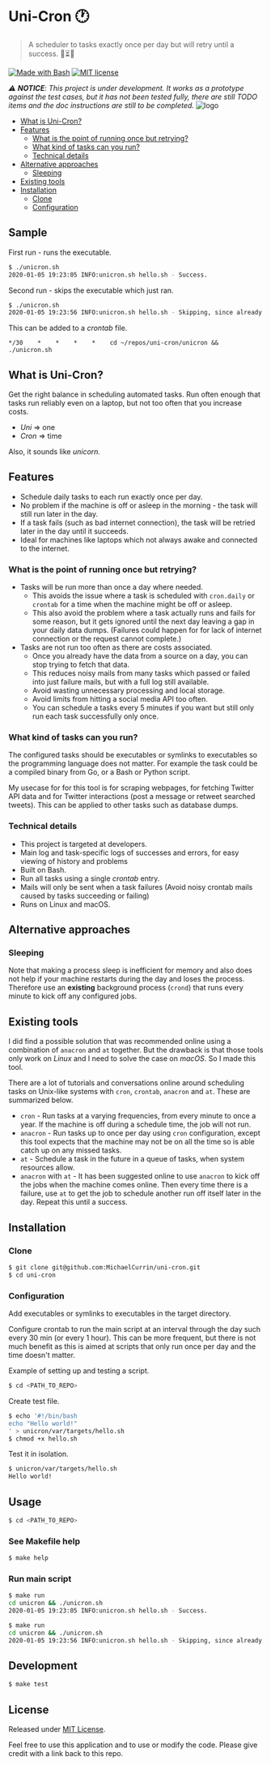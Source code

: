 # Uni-Cron :clock1:
> A scheduler to tasks exactly once per day but will retry until a success. :repeat_one::hourglass_flowing_sand::unicorn:

[![Made with Bash](https://img.shields.io/badge/Made%20with-Bash-blue.svg)](https://www.gnu.org/software/bash/)
[![MIT license](https://img.shields.io/badge/License-MIT-blue.svg)](https://github.com/MichaelCurrin/py-project-template/blob/master/LICENSE)

_:warning: **NOTICE**: This project is under development. It works as a prototype against the test cases, but it has not been tested fully, there are still TODO items and the doc instructions are still to be completed._
![logo](logo.png)

- [What is Uni-Cron?](#what-is-uni-cron)
- [Features](#features)
    - [What is the point of running once but retrying?](#what-is-the-point-of-running-once-but-retrying)
    - [What kind of tasks can you run?](#what-kind-of-tasks-can-you-run)
    - [Technical details](#technical-details)
- [Alternative approaches](#alternative-approaches)
    - [Sleeping](#sleeping)
- [Existing tools](#existing-tools)
- [Installation](#installation)
    - [Clone](#clone)
    - [Configuration](#configuration)

## Sample

First run - runs the executable.

```bash
$ ./unicron.sh
2020-01-05 19:23:05 INFO:unicron.sh hello.sh - Success.
```

Second run - skips the executable which just ran.

```bash
$ ./unicron.sh
2020-01-05 19:23:56 INFO:unicron.sh hello.sh - Skipping, since already ran today.
```

This can be added to a _crontab_ file.

<!-- TODO: Make executable without cd then update here. Also consider if make should be used here. -->
```
*/30    *    *    *    *    cd ~/repos/uni-cron/unicron && ./unicron.sh
```

## What is Uni-Cron?

Get the right balance in scheduling automated tasks. Run often enough that tasks run reliably even on a laptop, but not too often that you increase costs.

- _Uni_ => one
- _Cron_ => time

Also, it sounds like _unicorn._

## Features

- Schedule daily tasks to each run exactly once per day.
- No problem if the machine is off or asleep in the morning - the task will still run later in the day.
- If a task fails (such as bad internet connection), the task will be retried later in the day until it succeeds.
- Ideal for machines like laptops which not always awake and connected to the internet.

### What is the point of running once but retrying?

- Tasks will be run more than once a day where needed.
    - This avoids the issue where a task is scheduled with `cron.daily` or `crontab` for a time when the machine might be off or asleep.
    - This also avoid the problem where a task actually runs and fails for some reason, but it gets ignored until the next day leaving a gap in your daily data dumps. (Failures could happen for for lack of internet connection or the request cannot complete.)
- Tasks are not run too often as there are costs associated.
    - Once you already have the data from a source on a day, you can stop trying to fetch that data.
    - This reduces noisy mails from many tasks which passed or failed into just failure mails, but with a full log still available.
    - Avoid wasting unnecessary processing and local storage.
    - Avoid limits from hitting a social media API too often.
    - You can schedule a tasks every 5 minutes if you want but still only run each task successfully only once.

### What kind of tasks can you run?

The configured tasks should be executables or symlinks to executables so the programming language does not matter. For example the task could be a compiled binary from Go, or a Bash or Python script.

My usecase for for this tool is for scraping webpages, for fetching Twitter API data and for Twitter interactions (post a message or retweet searched tweets). This can be applied to other tasks such as database dumps.

### Technical details

- This project is targeted at developers.
- Main log and task-specific logs of successes and errors, for easy viewing of history and problems
- Built on Bash.
- Run all tasks using a single _crontab_ entry.
- Mails will only be sent when a task failures (Avoid noisy crontab mails caused by tasks succeeding or failing)
- Runs on Linux and macOS.

## Alternative approaches

### Sleeping

Note that making a process sleep is inefficient for memory and also does not help if your machine restarts during the day and loses the process. Therefore use an **existing** background process (`crond`) that runs every minute to kick off any configured jobs.

## Existing tools

I did find a possible solution that was recommended online using a combination of `anacron` and `at` together. But the drawback is that those tools only work on _Linux_ and I need to solve the case on _macOS_. So I made this tool.

There are a lot of tutorials and conversations online around scheduling tasks on Unix-like systems with `cron`, `crontab`, `anacron` and `at`. These are summarized below.

- `cron` - Run tasks at a varying frequencies, from every minute to once a year. If the machine is off during a schedule time, the job will not run.
- `anacron` - Run tasks up to once per day using `cron` configuration, except this tool expects that the machine may not be on all the time so is able catch up on any missed tasks.
- `at` - Schedule a task in the future in a queue of tasks, when system resources allow.
- `anacron` with `at` - It has been suggested online to use `anacron` to kick off the jobs when the machine comes online. Then every time there is a failure, use `at` to get the job to schedule another run off itself later in the day. Repeat this until a success.

## Installation

### Clone

```bash
$ git clone git@github.com:MichaelCurrin/uni-cron.git
$ cd uni-cron
```

### Configuration

Add executables or symlinks to executables in the target directory.

Configure crontab to run the main script at an interval through the day such every 30 min (or every 1 hour). This can be more frequent, but there is not much benefit as this is aimed at scripts that only run once per day and the time doesn't matter.

<!-- TODO: How to setup crontab and to disable mails for it. -->

Example of setting up and testing a script.

```bash
$ cd <PATH_TO_REPO>
```

Create test file.

```bash
$ echo '#!/bin/bash
echo "Hello world!"
' > unicron/var/targets/hello.sh
$ chmod +x hello.sh
```

Test it in isolation.

```bash
$ unicron/var/targets/hello.sh
Hello world!
```

## Usage

```bash
$ cd <PATH_TO_REPO>
```

### See Makefile help

```bash
$ make help
```

### Run main script

```bash
$ make run
cd unicron && ./unicron.sh
2020-01-05 19:23:05 INFO:unicron.sh hello.sh - Success.
```

```bash
$ make run
cd unicron && ./unicron.sh
2020-01-05 19:23:56 INFO:unicron.sh hello.sh - Skipping, since already ran today.
```

## Development

```bash
$ make test
```

## License

Released under [MIT License](LICENSE).

Feel free to use this application and to use or modify the code. Please give credit with a link back to this repo.
